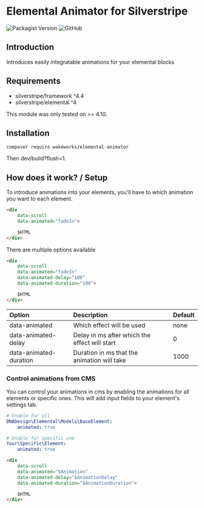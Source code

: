 # Elemental Animator for Silverstripe

![Packagist Version](https://img.shields.io/packagist/v/WakeWorks/elemental-animator?style=flat-square)
![GitHub](https://img.shields.io/github/license/WakeWorks/elemental-animator?style=flat-square)

## Introduction

Introduces easily integratable animations for your elemental blocks

## Requirements

* silverstripe/framework ^4.4
* silverstripe/elemental ^4

This module was only tested on >= 4.10.

## Installation

```
composer require wakeworks/elemental-animator
```

Then dev/build?flush=1.

## How does it work? / Setup

To introduce animations into your elements, you'll have to which animation you want to each element.

```html
<div
    data-scroll
    data-animated="fadeIn">

    $HTML
</div>
```

There are multiple options available

```html
<div
    data-scroll
    data-animated="fadeIn"
    data-animated-delay="100"
    data-animated-duration="100">

    $HTML
</div>
```

| Option                    | Description                                   | Default |
| :---                      | :---                                          | :--- |
| data-animated             | Which effect will be used                     | none   |
| data-animated-delay       | Delay in ms after which the effect will start | 0 |
| data-animated-duration    | Duration in ms that the animation will take   | 1000 |

### Control animations from CMS
You can control your animations in cms by enabling the animations for all elements or specific ones. This will add input fields to your element's settings tab.

```yaml
# Enable for all
DNADesign\Elemental\Models\BaseElement:
    animated: true

# Enable for specific one
Your\Specific\Element:
    animated: true
```

```html
<div
    data-scroll
    data-animated="$Animation"
    data-animated-delay="$AnimationDelay"
    data-animated-duration="$AnimationDuration">

    $HTML
</div>
```